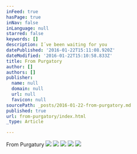 ```yaml
---
inFeed: true
hasPage: true
inNav: false
inLanguage: null
starred: false
keywords: []
description: I´ve been waiting for you
datePublished: '2016-01-22T15:11:08.920Z'
dateModified: '2016-01-22T15:10:58.833Z'
title: From Purgatory
author: []
authors: []
publisher:
  name: null
  domain: null
  url: null
  favicon: null
sourcePath: _posts/2016-01-22-from-purgatory.md
published: true
url: from-purgatory/index.html
_type: Article

---
```

From Purgatury
![](https://s3-us-west-2.amazonaws.com/the-grid-img/p/62c19af66a6a9eaa16028fda05db32e4bb79ae1f.jpg)
![](https://s3-us-west-2.amazonaws.com/the-grid-img/p/7bed90583596785b9830bf555bbbe4630e2ca97f.jpg)
![](https://the-grid-user-content.s3-us-west-2.amazonaws.com/5a49bead-3dbd-4bfe-9255-3afffe79ad42.jpg)
![](https://the-grid-user-content.s3-us-west-2.amazonaws.com/ea73d499-2c8c-4f40-8ed8-162f83f35cb6.jpg)
![](https://the-grid-user-content.s3-us-west-2.amazonaws.com/21dbaa06-f765-4d5a-a681-586fe7456328.jpg)